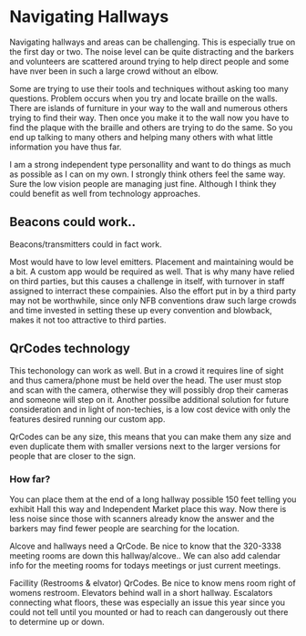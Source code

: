# Navigating Hallways

Navigating hallways and areas can be challenging. This is especially true on the first day or two. The noise level can be quite distracting and the barkers and volunteers are scattered around trying to help direct people and some have nver been in such a large crowd without an elbow.

Some are trying to use their tools and techniques without asking too many questions. Problem occurs when you try and locate braille on the walls.  There are islands of furniture in your way to the wall and numerous others trying to find their way. Then once you make it to the wall now you have to find the plaque with the braille and others are trying to do the same. So you end up talking to many others and helping many others with what little information you have thus far.

I am a strong independent type personallity and want to do things as much as possible as I can on my own. I strongly think others feel the same way. Sure the low vision people are managing just fine. Although I think they could benefit as well from technology approaches.

## Beacons could work..

Beacons/transmitters could in fact work.

Most would have to low level emitters. Placement and maintaining would be a bit. A custom app would be required as well. That is why many have relied on third parties, but this causes a challenge in itself, with turnover in staff assigned to interract these compainies. Also the effort put in by a third party may not be worthwhile, since only NFB conventions draw such large crowds and time invested in setting these up every convention and blowback, makes it not too attractive to third parties.

##  QrCodes technology

This techonology can work as well. But in a crowd it requires line of sight and thus camera/phone must be held over the head. The user must stop and scan with the camera, otherwise they will possibly drop their cameras and someone will step on it. 
 Another possilbe additional solution for future consideration and in light of non-techies, is a low cost device with only the features desired running our custom app.

 QrCodes can be any size, this means that you can make them any size and even duplicate them with smaller versions next to the larger versions for people that are closer to the sign.

 ### How far?

You can place them at the end of a long hallway possible 150 feet telling you exhibit Hall this way and Independent Market place this way. Now there is less noise since those with scanners already know the answer and the barkers may find fewer people are searching for the location.

Alcove and hallways need a QrCode.  Be nice to know that the 320-3338 meeting rooms are down this hallway/alcove.. We can also add calendar info for the meeting rooms for todays meetings or just current meetings.

Facillity (Restrooms & elvator) QrCodes. Be nice to know mens room right of womens restroom. Elevators behind wall in a short hallway. Escalators connecting what floors, these was especially an issue this year since you could not tell until you mounted or had to reach can dangerously out there to determine up or down. 






